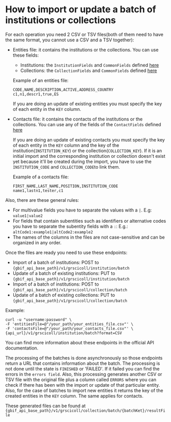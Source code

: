 # How to import or update a batch of institutions or collections

For each operation you need 2 CSV or TSV files(both of them need to have the same format, you cannot use a CSV and a TSV
together):

- Entities file: it contains the institutions or the collections. You can use these fields:
    - Institutions: the `InstitutionFields` and `CommonFields`
      defined [here](../registry-service/src/main/java/org/gbif/registry/service/collections/batch/FileFields.java)
    - Collections: the `CollectionFields` and `CommonFields`
      defined [here](../registry-service/src/main/java/org/gbif/registry/service/collections/batch/FileFields.java)

  Example of an entities file:
  ```
  CODE,NAME,DESCRIPTION,ACTIVE,ADDRESS_COUNTRY
  c1,n1,descr1,true,ES
  ```

  If you are doing an update of existing entities you must specify the key of each entity in the `KEY` column.
- Contacts file: it contains the contacts of the institutions or the collections. You can use any of the fields of
  the `ContactFields` defined [here](../registry-service/src/main/java/org/gbif/registry/service/collections/batch/FileFields.java)

  If you are doing an update of existing contacts you must specify the key of each entity in the `KEY` column and the
  key of the institution(`INSTITUTION_KEY`) or the collection(`COLLECTION_KEY`). If it is an initial import and the
  corresponding institution or collection doesn't exist yet because it'll be created during the import, you have to use
  the `INSTITUTION_CODE` and `COLLECTION_CODE`to link them.

  Example of a contacts file:
  ```
  FIRST_NAME,LAST_NAME,POSITION,INSTITUTION_CODE
  name1,lastn1,tester,c1
  ```

Also, there are these general rules:

- For multivalue fields you have to separate the values with a `|`. E.g: `value1|value2`
- For fields that contain subentities such as identifiers or alternative codes you have to separate the subentity fields
  with a `:`: E.g.: `altCode1:example1|altCode2:example2`
- The names of the columns in the files are not case-sensitive and can be organized in any order.

Once the files are ready you need to use these endpoints:
  - Import of a batch of institutions: POST to `{gbif_api_base_path}/v1/grscicoll/institution/batch`
  - Update of a batch of existing institutions: PUT to `{gbif_api_base_path}/v1/grscicoll/institution/batch`
  - Import of a batch of institutions: POST to `{gbif_api_base_path}/v1/grscicoll/collection/batch`
  - Update of a batch of existing collections: PUT to `{gbif_api_base_path}/v1/grscicoll/collection/batch`

Example:
```
curl -u "username:password" \
-F 'entitiesFile=@"/your_path/your_entities_file.csv"' \
-F 'contactsFile=@"/your_path/your_contacts_file.csv"' \
{api_url}/v1/grscicoll/institution/batch?format=CSV
```

You can find more information about these endpoints in the official API documentation.

The processing of the batches is done asynchronously so those endpoints return a URL that contains information about the
batch. The processing is not done until the state is `FINISHED` or 'FAILED'. If it failed you can find the errors in the
`errors field`. Also, this processing generates another CSV or TSV file with the original file plus a column called `ERRORS`
where you can check if there has been with the import or update of that particular entity. Also, for the case of batches to
import new entities it returns the key of the created entities in the `KEY` column. The same applies for contacts.

These generated files can be found at `{gbif_api_base_path}/v1/grscicoll/collection/batch/{batchKet}/resultFile`




